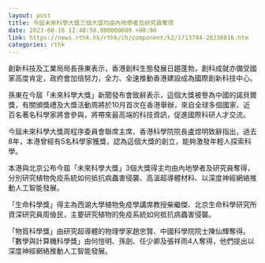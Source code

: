 ```yaml
---
layout: post
title: 今屆未來科學大獎三個大獎均由內地學者及研究員奪得
date: 2023-08-16 12:48:58.000000000 +08:00
link: https://news.rthk.hk/rthk/ch/component/k2/1713704-20230816.htm
categories: rthk
---
```


創新科技及工業局局長孫東表示，香港創科生態發展日趨蓬勃，創科成就亦備受國家高度肯定，政府會加倍努力，全力、全速推動香港建設成為國際創新科技中心。

孫東在今屆「未來科學大獎」新聞發布會致辭表示，這個大獎被譽為中國的諾貝爾獎，有關頒獎禮及大獎活動周將於10月首次在香港舉辦，來自全球多個國家、近百名著名科學家將會參與，將帶來最高端的科技資訊，促進國際科研人才交流。

今屆未來科學大獎周程序委員會聯席主席、香港科學院院長盧煜明致辭指出，過去8年，本港曾經有5名科學家獲獎，認為這個大獎的創立，能夠激發年輕人探索科學。 

本港與北京公布今屆「未來科學大獎」3個大獎得主均由內地學者及研究員奪得，分別研究植物免疫系統如何抵抗病蟲害侵襲、高溫超導體材料、以深度神經網絡推動人工智能發展。

「生命科學獎」得主為西湖大學植物免疫學講席教授柴繼傑、北京生命科學研究所資深研究員周儉民，主要研究植物的免疫系統如何抵抗病蟲害侵襲。

「物質科學獎」由研究超導體的物理學家趙忠賢、中國科學院院士陳仙輝奪得。「數學與計算機科學獎」由何愷明、孫劍、任少卿及張祥雨4人奪得，他們提出以深度神經網絡推動人工智能發展。
